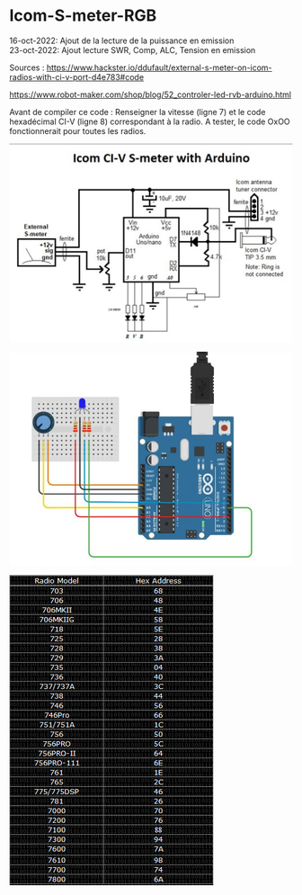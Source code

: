 # Icom-S-meter-RGB

16-oct-2022: Ajout de la lecture de la puissance en emission   
23-oct-2022: Ajout lecture SWR, Comp, ALC, Tension en emission



Sources :
https://www.hackster.io/ddufault/external-s-meter-on-icom-radios-with-ci-v-port-d4e783#code

https://www.robot-maker.com/shop/blog/52_controler-led-rvb-arduino.html

Avant de compiler ce code : Renseigner la vitesse (ligne 7) et le code hexadécimal CI-V (ligne 8) correspondant à la radio.
A tester, le code OxOO fonctionnerait pour toutes les radios.

![Alt text](https://github.com/djecom1/Icom-S-meter-RGB/blob/main/Icom_CI-V_S-meter.jpg "Icom_CI-V_S-meter")

![Alt text](https://github.com/djecom1/Icom-S-meter-RGB/blob/main/RGB.jpg "RGB")

![Alt text](https://github.com/djecom1/Icom-S-meter-RGB/blob/main/CI-V_HEX.PNG "CI-V")
